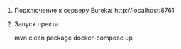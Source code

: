 1. Подключение к серверу Eureka: http://localhost:8761

2. Запуск пректа


    mvn clean package
    docker-compose up